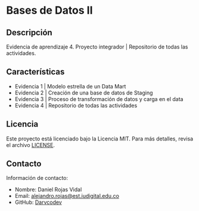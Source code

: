# Bases de Datos II

## Descripción

Evidencia de aprendizaje 4. Proyecto integrador | Repositorio de todas las actividades.

## Características

- Evidencia 1 | Modelo estrella de un Data Mart
- Evidencia 2 | Creación de una base de datos de Staging
- Evidencia 3 | Proceso de transformación de datos y carga en el data
- Evidencia 4 | Repositorio de todas las actividades
  
## Licencia

Este proyecto está licenciado bajo la Licencia MIT. Para más detalles, revisa el archivo [LICENSE](LICENSE).

## Contacto

Información de contacto:

- Nombre: Daniel Rojas Vidal
- Email: alejandro.rojas@est.iudigital.edu.co
- GitHub: [Darvcodev](https://github.com/darvcodev)
